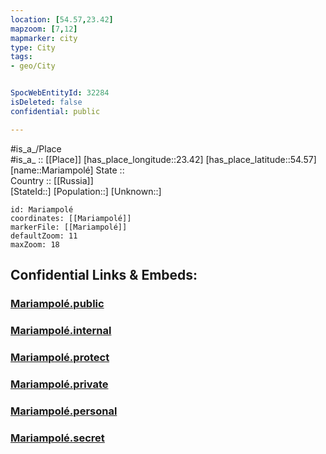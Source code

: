 ```yaml
---
location: [54.57,23.42] 
mapzoom: [7,12] 
mapmarker: city 
type: City
tags:
- geo/City


SpocWebEntityId: 32284
isDeleted: false
confidential: public

---
```

#is_a_/Place  
#is_a_ :: [[Place]] 
[has_place_longitude::23.42] 
[has_place_latitude::54.57] 
[name::Mariampolé] 
State ::  
Country :: [[Russia]]  
[StateId::] 
[Population::] 
[Unknown::] 


```leaflet
id: Mariampolé
coordinates: [[Mariampolé]] 
markerFile: [[Mariampolé]] 
defaultZoom: 11 
maxZoom: 18
```


## Confidential Links & Embeds: 

### [Mariampolé.public](/_public/\Earth\Continent\Europe\Europe~North\Lithuania\Counties~Lithuania\Marijampoles\CityMariampolé.public.md) 

### [Mariampolé.internal](/_internal/\Earth\Continent\Europe\Europe~North\Lithuania\Counties~Lithuania\Marijampoles\CityMariampolé.internal.md) 

### [Mariampolé.protect](/_protect/\Earth\Continent\Europe\Europe~North\Lithuania\Counties~Lithuania\Marijampoles\CityMariampolé.protect.md) 

### [Mariampolé.private](/_private/\Earth\Continent\Europe\Europe~North\Lithuania\Counties~Lithuania\Marijampoles\CityMariampolé.private.md) 

### [Mariampolé.personal](/_personal/\Earth\Continent\Europe\Europe~North\Lithuania\Counties~Lithuania\Marijampoles\CityMariampolé.personal.md) 

### [Mariampolé.secret](/_secret/\Earth\Continent\Europe\Europe~North\Lithuania\Counties~Lithuania\Marijampoles\CityMariampolé.secret.md)

